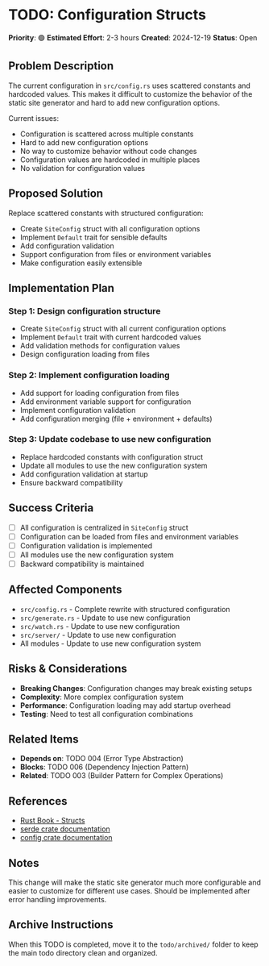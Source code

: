 # TODO: Configuration Structs

**Priority**: 🟢
**Estimated Effort**: 2-3 hours
**Created**: 2024-12-19
**Status**: Open

## Problem Description

The current configuration in `src/config.rs` uses scattered constants and hardcoded values. This makes it difficult to customize the behavior of the static site generator and hard to add new configuration options.

Current issues:
- Configuration is scattered across multiple constants
- Hard to add new configuration options
- No way to customize behavior without code changes
- Configuration values are hardcoded in multiple places
- No validation for configuration values

## Proposed Solution

Replace scattered constants with structured configuration:

- Create `SiteConfig` struct with all configuration options
- Implement `Default` trait for sensible defaults
- Add configuration validation
- Support configuration from files or environment variables
- Make configuration easily extensible

## Implementation Plan

### Step 1: Design configuration structure
- Create `SiteConfig` struct with all current configuration options
- Implement `Default` trait with current hardcoded values
- Add validation methods for configuration values
- Design configuration loading from files

### Step 2: Implement configuration loading
- Add support for loading configuration from files
- Add environment variable support for configuration
- Implement configuration validation
- Add configuration merging (file + environment + defaults)

### Step 3: Update codebase to use new configuration
- Replace hardcoded constants with configuration struct
- Update all modules to use the new configuration system
- Add configuration validation at startup
- Ensure backward compatibility

## Success Criteria

- [ ] All configuration is centralized in `SiteConfig` struct
- [ ] Configuration can be loaded from files and environment variables
- [ ] Configuration validation is implemented
- [ ] All modules use the new configuration system
- [ ] Backward compatibility is maintained

## Affected Components

- `src/config.rs` - Complete rewrite with structured configuration
- `src/generate.rs` - Update to use new configuration
- `src/watch.rs` - Update to use new configuration
- `src/server/` - Update to use new configuration
- All modules - Update to use new configuration system

## Risks & Considerations

- **Breaking Changes**: Configuration changes may break existing setups
- **Complexity**: More complex configuration system
- **Performance**: Configuration loading may add startup overhead
- **Testing**: Need to test all configuration combinations

## Related Items

- **Depends on**: TODO 004 (Error Type Abstraction)
- **Blocks**: TODO 006 (Dependency Injection Pattern)
- **Related**: TODO 003 (Builder Pattern for Complex Operations)

## References

- [Rust Book - Structs](https://doc.rust-lang.org/book/ch05-01-defining-structs.html)
- [serde crate documentation](https://docs.rs/serde/latest/serde/)
- [config crate documentation](https://docs.rs/config/latest/config/)

## Notes

This change will make the static site generator much more configurable and easier to customize for different use cases. Should be implemented after error handling improvements.

## Archive Instructions

When this TODO is completed, move it to the `todo/archived/` folder to keep the main todo directory clean and organized.
